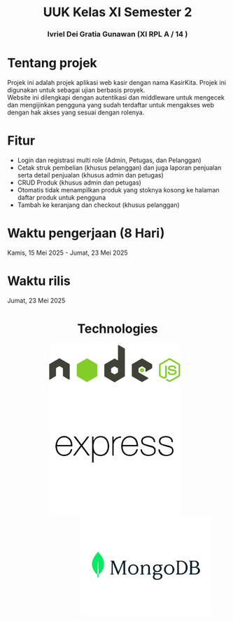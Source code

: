 <h1 align="center">UUK Kelas XI Semester 2</h1> 

<h3 align="center">Ivriel Dei Gratia Gunawan (XI RPL A / 14 )</h3>


# Tentang projek
Projek ini adalah projek aplikasi web kasir dengan nama KasirKita. Projek ini digunakan untuk sebagai ujian berbasis proyek.\
Website ini dilengkapi dengan autentikasi dan middleware untuk mengecek dan mengijinkan pengguna yang sudah terdaftar untuk mengakses 
web dengan hak akses yang sesuai dengan rolenya.

# Fitur
- Login dan registrasi multi role (Admin, Petugas, dan Pelanggan)
- Cetak struk pembelian (khusus pelanggan) dan juga laporan penjualan serta detail penjualan (khusus admin dan petugas)
- CRUD Produk (khusus admin dan petugas)
- Otomatis tidak menampilkan produk yang stoknya kosong ke halaman daftar produk untuk pengguna
- Tambah ke keranjang dan checkout (khusus pelanggan)

# Waktu pengerjaan (8 Hari)
Kamis, 15 Mei 2025 - Jumat, 23 Mei 2025 

# Waktu rilis
Jumat, 23 Mei 2025

<h1 align="center">Technologies</h1>
<p align="center" style="margin-top:20px;">
  <span style="display: inline-block; margin-right: 15px;">
    <img src="https://raw.githubusercontent.com/Ivriel/Ivriel/refs/heads/main/nodejslogo-removebg-preview.png" alt="Logo NodeJS" width="300">
  </span>
  <span style="display: inline-block; margin-right: 15px;">
    <img src="https://raw.githubusercontent.com/Ivriel/Ivriel/refs/heads/main/expressjslogo-removebg-preview.png" alt="Logo ExpressJS" width="300">
  </span>
  <span style="display: inline-block; margin-left:130px;">
    <img src="https://raw.githubusercontent.com/Ivriel/Ivriel/refs/heads/main/mongodblogo-removebg-preview.png" alt="Logo MongoDB" width="300">
  </span>
</p>

